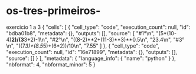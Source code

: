 # os-tres-primeiros-
exercicio 1 a 3
{
 "cells": [
  {
   "cell_type": "code",
   "execution_count": null,
   "id": "bdba01b8",
   "metadata": {},
   "outputs": [],
   "source": [
    "#1°\n",
    "(5*(10-4)**2)/(3**3+2)-1\n",
    "#2°\n",
    "((8-2)**2+(11-3)**3)**0.5\n",
    "23.4\n",
    "#3°\n",
    "((7*3)+(8.5*5)+(6*2))/10\n",
    "7.55"
   ]
  },
  {
   "cell_type": "code",
   "execution_count": null,
   "id": "16e71899",
   "metadata": {},
   "outputs": [],
   "source": []
  }
 ],
 "metadata": {
  "language_info": {
   "name": "python"
  }
 },
 "nbformat": 4,
 "nbformat_minor": 5
}
